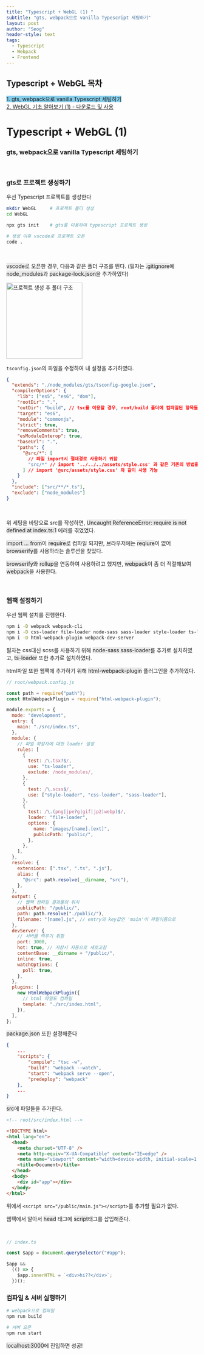```yaml
---
title: "Typescript + WebGL (1) "
subtitle: "gts, webpack으로 vanilla Typescript 세팅하기"
layout: post
author: "Seog"
header-style: text
tags:
  - Typescript
  - Webpack
  - Frontend
---
```


## Typescript + WebGL 목차

<span style="background-color:skyblue;">1. gts, webpack으로 vanilla Typescript 세팅하기</span><br/>
<a href="https://leon-dunamu.github.io/2021/03/30/webgl-basic/">2. WebGL 기초 알아보기 (1) - 다운로드 및 사용</a>

# Typescript + WebGL (1)

### gts, webpack으로 vanilla Typescript 세팅하기

<br/>

### gts로 프로젝트 생성하기

우선 Typescript 프로젝트를 생성한다

```bash
mkdir WebGL     # 프로젝트 폴더 생성
cd WebGL

npx gts init    # gts를 이용하여 typescript 프로젝트 생성

# 생성 이후 vscode로 프로젝트 오픈
code .
```

<br />

<span style="background-color:#eaeaea;">vscode</span>로 오픈한 경우, 다음과 같은 폴더 구조를 띈다.
(필자는
<span style="background-color:#eaeaea;">.gitignore</span>에
<span style="background-color:#eaeaea;">node_modules</span>과
<span style="background-color:#eaeaea;">package-lock.json</span>을 추가하였다)

<img width="200px" src="https://user-images.githubusercontent.com/49581472/112814101-e3323500-90b9-11eb-8fc6-6f0f55d17d4d.png" alt="프로젝트 생성 후 폴더 구조"/>

`tsconfig.json`의 파일을 수정하여 내 설정을 추가하였다.

```json
{
  "extends": "./node_modules/gts/tsconfig-google.json",
  "compilerOptions": {
    "lib": ["es5", "es6", "dom"],
    "rootDir": ".",
    "outDir": "build", // tsc를 이용할 경우, root/build 폴더에 컴파일된 항목들이 존재한다
    "target": "es6",
    "module": "commonjs",
    "strict": true,
    "removeComments": true,
    "esModuleInterop": true,
    "baseUrl": ".",
    "paths": {
      "@src/*": [
        // 파일 import시 절대경로 사용하기 위함
        "src/*" // import '../../../assets/style.css' 과 같은 기존의 방법을
      ] // import '@src/assets/style.css' 와 같이 사용 가능
    }
  },
  "include": ["src/**/*.ts"],
  "exclude": ["node_modules"]
}
```

<br/>

위 세팅을 바탕으로 src를 작성하면,
<span style="background-color:#eaeaea;">Uncaught ReferenceError: require is not defined at index.ts:1</span> 에러를 겪었었다.

<span style="background-color:#eaeaea;">import ... from</span>이
<span style="background-color:#eaeaea;">require</span>로 컴파일 되지만, 브라우저에는
<span style="background-color:#eaeaea;">reqiure</span>이 없어
<span style="background-color:#eaeaea;">browserify</span>를 사용하라는 솔루션을 찾았다.

<span style="background-color:#eaeaea;">browserify</span>와
<span style="background-color:#eaeaea;">rollup</span>을 연동하여 사용하려고 했지만,
<span style="background-color:#eaeaea;">webpack</span>이 좀 더 적절해보여
<span style="background-color:#eaeaea;">webpack</span>을 사용한다.

<br/>

### 웹팩 설정하기

우선 웹팩 설치를 진행한다.

```bash
npm i -D webpack webpack-cli
npm i -D css-loader file-loader node-sass sass-loader style-loader ts-loader
npm i -D html-webpack-plugin webpack-dev-server
```

필자는 css대신 scss를 사용하기 위해
<span style="background-color:#eaeaea;">node-sass sass-loader</span>를 추가로 설치하였고,
<span style="background-color:#eaeaea;">ts-loader</span> 또한 추가로 설치하였다.

html파일 또한 웹팩에 추가하기 위해
<span style="background-color:#eaeaea;">html-webpack-plugin</span> 플러그인을 추가하였다.

```javascript
// root/webpack.config.js

const path = require("path");
const HtmlWebpackPlugin = require("html-webpack-plugin");

module.exports = {
  mode: "development",
  entry: {
    main: "./src/index.ts",
  },
  module: {
    // 파일 확장자에 대한 loader 설정
    rules: [
      {
        test: /\.tsx?$/,
        use: "ts-loader",
        exclude: /node_modules/,
      },
      {
        test: /\.scss$/,
        use: ["style-loader", "css-loader", "sass-loader"],
      },
      {
        test: /\.(png|jpe?g|gif|jp2|webp)$/,
        loader: "file-loader",
        options: {
          name: "images/[name].[ext]",
          publicPath: "public/",
        },
      },
    ],
  },
  resolve: {
    extensions: [".tsx", ".ts", ".js"],
    alias: {
      "@src": path.resolve(__dirname, "src"),
    },
  },
  output: {
    // 웹팩 컴파일 결과물의 위치
    publicPath: "/public/",
    path: path.resolve("./public/"),
    filename: "[name].js", // entry의 key값인 'main'이 파일이름으로
  },
  devServer: {
    // 서버를 띄우기 위함
    port: 3000,
    hot: true, // 저장시 자동으로 새로고침
    contentBase: __dirname + "/public/",
    inline: true,
    watchOptions: {
      poll: true,
    },
  },
  plugins: [
    new HtmlWebpackPlugin({
      // html 파일도 컴파일
      template: "./src/index.html",
    }),
  ],
};
```

<span style="background-color:#eaeaea;">package.json</span> 또한 설정해준다

```json
{
    ...
    "scripts": {
        "compile": "tsc -w",
        "build": "webpack --watch",
        "start": "webpack serve --open",
        "predeploy": "webpack"
    },
    ...
}
```

<span style="background-color:#eaeaea;">src</span>에 파일들을 추가한다.

```html
<!-- root/src/index.html -->

<!DOCTYPE html>
<html lang="en">
  <head>
    <meta charset="UTF-8" />
    <meta http-equiv="X-UA-Compatible" content="IE=edge" />
    <meta name="viewport" content="width=device-width, initial-scale=1.0" />
    <title>Document</title>
  </head>
  <body>
    <div id="app"></div>
  </body>
</html>
```

위에서 `<script src="/public/main.js"></script>`를 추가할 필요가 없다.

웹팩에서 알아서
<span style="background-color:#eaeaea;">head</span> 태그에
<span style="background-color:#eaeaea;">script</span>태그를 삽입해준다.

<br/>

```typescript
// index.ts

const $app = document.querySelector("#app");

$app &&
  (() => {
    $app.innerHTML = `<div>hi??</div>`;
  })();
```

### 컴파일 & 서버 실행하기

```bash
# webpack으로 컴파일
npm run build

# 서버 오픈
npm run start
```

<span style="background-color:#eaeaea;">localhost:3000</span>에 진입하면 성공!
